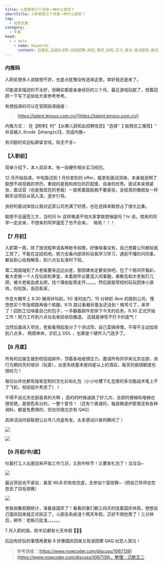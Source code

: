 ```yaml
---
title: 入职联想三个月是一种什么感觉？
shortTitle: 入职联想三个月是一种什么感觉？
tag:
  - 优质文章
category:
  - 牛客
head:
  - - meta
    - name: keywords
      content: 应届生,应届生求职,校园招聘,校招,春招,秋招,实习,笔试,笔试题库,面试,面试题库,程序员,程序猿,程序猿,产品经理,PM,运营,游戏策划,软件工程师,java,c/c++,php,python,算法,机器学习,人工智能,数据挖掘,数据分析,数据分析师,前端工程师,测试工程师,测试开发工程师,运维工程师,安卓工程师,ios工程师,android,硬件工程师,电气工程师,嵌入式工程师,汽车制造研发,审计,会计,财务管理,市场营销,品牌管理,金融,四大,法务,销售,行政,人力资源,hr,管培生,地产,国企,银行,实习,实习生,招聘,找工作,牛客网
---
```


### 内推码

入职前很多人说联想不好，也差点犹豫没有选择这里，幸好我还是来了。

可能语言描述的不太好，但确实都是亲身经历的三个月，最近游戏玩腻了，想着回顾一下写下这些给大家参考参考。

有想投递的可以在官网投递链接：

>[https://talent.lenovo.com.cn/](https://talent.lenovo.com.cn/)

内推方式：  在【网申】时"【从哪儿获知此招聘信息】"选择"【 联想员工推荐】"  并且输入 itcode【shangzx2】，完成内推~

有问题的欢迎私聊留言哇。知无不言~

### 【入职前】

简单介绍下，本人双非本，有一段硬件相关实习经历。

12 月开始投递。中旬面试到 1 月份拿到的 offer，能拿到面试资格，本身就说明了联想不歧视我的学历，重视的是我和岗位的匹配度、自身的优秀。面试本来很紧张，面试官（也是我现在的老板）一直笑着鼓励我不要紧张，全程真的像朋友一样聊天谈项目从简入深，逐步引导。

良好的面试体验让我对这家公司充满了好感，也在选择来联想占了很大比重。

联想不会逼签三方，当时问 hr 这样难道不怕大家拿联想保底吗？hr 说，想来的同学一定会来，不想来的同学逼签了也不会来。   格局！！！

### 【7 月初】

入职第一周，除了按流程申请各种账号权限，好像啥事没有，自己想着公司都给我工资了，不能在这挂机吧，努力去看内部资料自我学习学习，遇到不懂的问同事，都会耐心给我解答，到六点左右准时下班。

第二周就碰到了大老板要来这边出差，那团建肯定要安排吧，包了个房间开轰趴，看大老板一个人在玩街机拳皇，本着刚毕业要混入同事圈，勇敢去和大老板打几把，被大老板血虐五把，找个理由耻辱走开。。。。。然后就是常规的玩玩团体小游戏，吃吃饭，各回各家。

作息大概早上 8.30 被闹铃叫起，50 准时出门，15 分钟赶 4km 的路到公司，慢悠悠买个早饭顺路再做个核酸，9.15 路过看看好基友还没到！暗骂亏了，来早了！回到工位啃着自己的包子，一手翻着邮件安排下今天的任务。9.30 正式开始工作！努力工作到六点左右收拾收拾撤退。 这就是弹性不打卡的底气！

当然后面进入项目，老板看得起我分了个测试项，自己菜搞得慢，不得不主动加班到八点多， 两周单休，才赶上 DDL ，也算是个硬件入门选手了。

### 【8 月底】

所有的应届生接到校招组邮件，顶着各地疫情压力，邀请所有同学来北京总部，进行为期四天的培训（玩耍），出差系统基本是四星以上的酒店，每天的报销额度也很给力！

每位伙伴也都有独家定制的文化衫和礼包（小小吐槽下礼包里的多功能战术笔上不了飞机，校招组欠考虑了）！

不得不说北京总部是真的大啊 ，逛的的时候迷路了好几次，总部的楼梯和电梯也很惊艳，是按色系分的，一整个爱住！（还有个离谱的，每层微波炉那里还有各种调料，都是免费用的，但也仅限北京有 QAQ）

具体活动内容联想公众号八月底有发，太多感动兴奋的瞬间了！

![](https://uploadfiles.nowcoder.com/images/20220928/258564599_1664374899681/CDABBE21FB14C155B93026F42D6EC78F)

![](https://uploadfiles.nowcoder.com/images/20220928/258564599_1664375016314/26E24F21213566F982881A21EF99BA2F)

### 【9 月初/中/底】

社畜打工人出差回来开始工作几日，又到中秋节！又要发礼包了！当当当~

![](https://uploadfiles.nowcoder.com/images/20220928/258564599_1664374498646/F2A936F451BB2D216CCA796C4128FA48)



最近项目也不紧张，甚至 WLB 的有些空虚，去参加个篮球赛~（把自己导师也忽悠去了羽毛球赛）


![](https://uploadfiles.nowcoder.com/images/20220928/258564599_1664375043520/27971A5C32BF5229D0394D8D1999551C)

老板收集假期统计，准备放国庆了！看看同事们都三四天的连着国庆休假，想想自己国庆回来就正式转正了，斗胆去系统请个两天年假，正好不用抢票了！三分钟后，邮件：老板已批准。。。。。。

7 月入职的我，砍半后都有七天年假 🥰🥰🥰

后边有好玩的事情再更新 8 好像国庆回来又有波团建 QAQ 社恐人哭泣！

> 参考链接：[https://www.nowcoder.com/discuss/1067139](https://www.nowcoder.com/discuss/1067139)，整理：沉默王二
